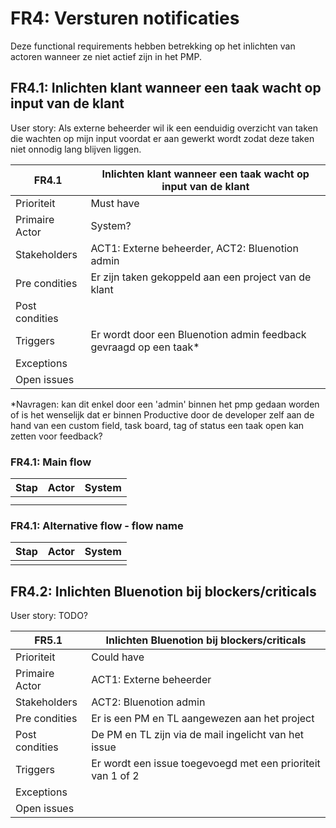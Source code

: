 # FR4: Versturen notificaties

Deze functional requirements hebben betrekking op het inlichten van actoren wanneer ze niet actief zijn in het PMP.

## FR4.1: Inlichten klant wanneer een taak wacht op input van de klant

User story: Als externe beheerder wil ik een eenduidig overzicht van taken die wachten op mijn input voordat er aan gewerkt wordt zodat deze taken niet onnodig lang blijven liggen.

| FR4.1 | Inlichten klant wanneer een taak wacht op input van de klant |
|---|---|
| Prioriteit | Must have  |
| Primaire Actor | System?  |
| Stakeholders | ACT1: Externe beheerder, ACT2: Bluenotion admin |
| Pre condities | Er zijn taken gekoppeld aan een project van de klant |
| Post condities |  |
| Triggers | Er wordt door een Bluenotion admin feedback gevraagd op een taak* |
| Exceptions |  |
| Open issues |  |

*Navragen: kan dit enkel door een 'admin' binnen het pmp gedaan worden of is het wenselijk dat er binnen Productive door de developer zelf aan de hand van een custom field, task board, tag of status een taak open kan zetten voor feedback?

### FR4.1: Main flow

|Stap | Actor | System |
|---|---|---|
|  |  |  |
|  |  |  |

### FR4.1: Alternative flow - flow name

|Stap | Actor | System |
|---|---|---|
|  |  |  |

## FR4.2: Inlichten Bluenotion bij blockers/criticals

User story: TODO?

| FR5.1 | Inlichten Bluenotion bij blockers/criticals |
|---|---|
| Prioriteit | Could have  |
| Primaire Actor | ACT1: Externe beheerder |
| Stakeholders | ACT2: Bluenotion admin |
| Pre condities | Er is een PM en TL aangewezen aan het project |
| Post condities | De PM en TL zijn via de mail ingelicht van het issue |
| Triggers | Er wordt een issue toegevoegd met een prioriteit van 1 of 2 |
| Exceptions |  |
| Open issues |  |
